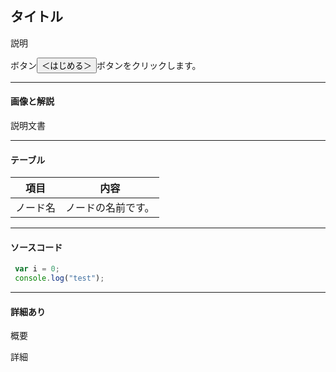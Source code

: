 
## タイトル

説明

ボタン<button class="bg-green-600">＜はじめる＞</button>ボタンをクリックします。


---
#### 画像と解説
<span class="text-xl">
説明文書
</span>


---
#### テーブル
<div class="text-xl">

|項目|内容|
|---|---|
|ノード名|ノードの名前です。|

</div>

---
#### ソースコード

```js
 var i = 0;
 console.log("test");
```

---
#### 詳細あり

概要

>>>

詳細
